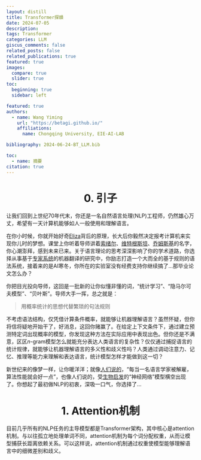 ```yaml
---
layout: distill
title: Transformer探賾
date: 2024-07-05
description: 
tags: Transformer
categories: LLM
giscus_comments: false
related_posts: false
related_publications: true
featured: true
images:
  compare: true
  slider: true
toc:
  beginning: true
  sidebar: left

featured: true
authors:
  - name: Wang Yiming
    url: "https://betagi.github.io/"
    affiliations:
      name: Chongqing University, EIE-AI-LAB

bibliography: 2024-06-24-BT_LLM.bib

toc:
  - name: 摘要
citation: true
---
```


<h1 style="text-align: center;">0. 引子</h1>

让我们回到上世纪70年代末，你还是一名自然语言处理(NLP)工程师，仍然雄心万丈，希望有一天计算机能够如人一般使用和理解语言。

在你小时候，你就开始好奇[Eliza](https://web.njit.edu/~ronkowit/eliza.html)背后的原理，长大后你毅然决定报考计算机来实现你儿时的梦想。课堂上你听着导师讲着[索绪尔](https://literariness.org/2018/03/12/key-theories-of-ferdinand-de-saussure/)、[维特根斯坦](https://arxiv.org/abs/2302.01570)、[乔姆斯基](https://norvig.com/chomsky.html)的名字，你心潮澎拜，感到未来已来。关于语言理论的思考深深影响了你的学术道路，你选择从事基于[专家系统](https://ahistoryofai.com/expert-system/)的机器翻译的研究中，你励志打造一个大而全的基于规则的语法系统，接着来的是AI寒冬，你所在的实验室没有经费支持你继续搞了...那毕业论文怎么办？

你把目光投向导师，这回是一批新的让你似懂非懂的词，“统计学习”、“隐马尔可夫模型”、“贝叶斯”。导师大手一挥，总之就是：
> 用概率统计的思想代替繁琐的句法规则

不考虑语法结构，仅凭借计算条件概率，就能够让机器理解语言？虽然怀疑，但你将信将疑地开始干了，好消息，这回你赌赢了。在给定上下文条件下，通过建立预测特定词出现概率的模型，你发现这种方法在实际应用中表现出色。但你还是不满意，区区$n$-gram模型怎么就能充分表达人类语言的复杂性？仅仅通过捕捉语言的统计规律，就能够让机器理解语言的多义性和歧义性吗？人类通过调动注意力、记忆、推理等能力来理解和表达语言，统计模型怎样才能做到这一切？

新世纪来的像梦一样，让你暖洋洋；就像[人们说的](https://news.ycombinator.com/item?id=12591834)，“每当一名语言学家被解雇，算法性能就会好一点”，也像人们说的，受[生物启发](https://cheever.domains.swarthmore.edu/Ref/HH/HHmain.htm)的“神经网络”模型<d-cite key="Bengio00"></d-cite>横空出现了。你想起了最初做NLP的初衷，深吸一口气，你选择了...

<h1 style="text-align: center;">1. Attention机制</h1>
目前几乎所有的NLP任务的主导模型都是Transformer架构<d-cite key="Vaswani17"></d-cite>，其中核心是attention机制<d-cite key="Bahdanau15"></d-cite>。与以往孤立地处理单词不同，attention机制为每个词分配权重，从而让模型捕获长距离依赖关系。可以这样说，attention机制通过权重使模型能够理解语言中的细微差别和歧义。


